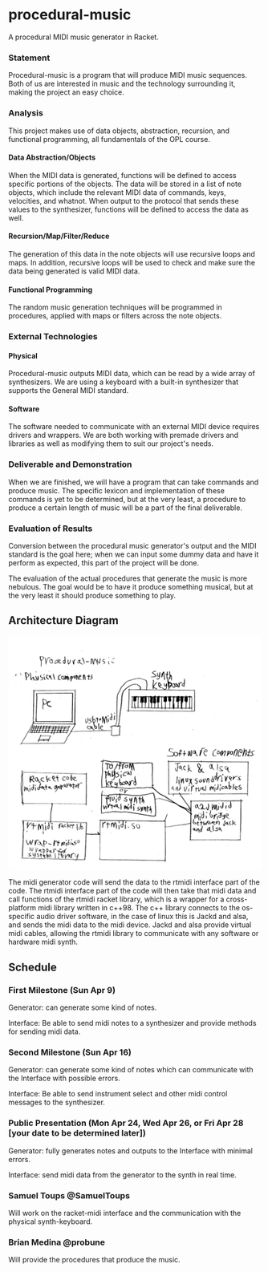 # procedural-music

A procedural MIDI music generator in Racket.

### Statement
Procedural-music is a program that will produce MIDI music sequences. Both of us are interested in music and the technology surrounding it, making the project an easy choice.

### Analysis
This project makes use of data objects, abstraction, recursion, and functional programming, all fundamentals of the OPL course.

#### Data Abstraction/Objects
When the MIDI data is generated, functions will be defined to access specific portions of the objects. The data will be stored in a list of note objects, which include the relevant MIDI data of commands, keys, velocities, and whatnot. When output to the protocol that sends these values to the synthesizer, functions will be defined to access the data as well.

#### Recursion/Map/Filter/Reduce
The generation of this data in the note objects will use recursive loops and maps. In addition, recursive loops will be used to check and make sure the data being generated is valid MIDI data.

#### Functional Programming
The random music generation techniques will be programmed in procedures, applied with maps or filters across the note objects. 

### External Technologies

#### Physical
Procedural-music outputs MIDI data, which can be read by a wide array of synthesizers. We are using a keyboard with a built-in synthesizer that supports the General MIDI standard.

#### Software
The software needed to communicate with an external MIDI device requires drivers and wrappers. We are both working with premade drivers and libraries as well as modifying them to suit our project's needs.

### Deliverable and Demonstration
When we are finished, we will have a program that can take commands and produce music. The specific lexicon and implementation of these commands is yet to be determined, but at the very least, a procedure to produce a certain length of music will be a part of the final deliverable.

### Evaluation of Results
Conversion between the procedural music generator's output and the MIDI standard is the goal here; when we can input some dummy data and have it perform as expected, this part of the project will be done.

The evaluation of the actual procedures that generate the music is more nebulous. The goal would be to have it produce something musical, but at the very least it should produce something to play.

## Architecture Diagram
![Architecture Diagram](/Procedural-Music_Components.jpg?raw=true "Architecture Diagram")

The midi generator code will send the data to the rtmidi interface part of the code. The rtmidi interface part of the code will then take that midi data and call functions of the rtmidi racket library, which is a wrapper for a cross-platform midi library written in c++98. The c++ library connects to the os-specific audio driver software, in the case of linux this is Jackd and alsa, and sends the midi data to the midi device. Jackd and alsa provide virtual midi cables, allowing the rtmidi library to communicate with any software or hardware midi synth.

## Schedule

### First Milestone (Sun Apr 9)
Generator: can generate some kind of notes.

Interface: Be able to send midi notes to a synthesizer and provide methods for sending midi data.

### Second Milestone (Sun Apr 16)
Generator: can generate some kind of notes which can communicate with the Interface with possible errors.

Interface: Be able to send instrument select and other midi control messages to the synthesizer.

### Public Presentation (Mon Apr 24, Wed Apr 26, or Fri Apr 28 [your date to be determined later])
Generator: fully generates notes and outputs to the Interface with minimal errors.

Interface: send midi data from the generator to the synth in real time.

### Samuel Toups @SamuelToups
Will work on the racket-midi interface and the communication with the physical synth-keyboard.

### Brian Medina @probune
Will provide the procedures that produce the music.
